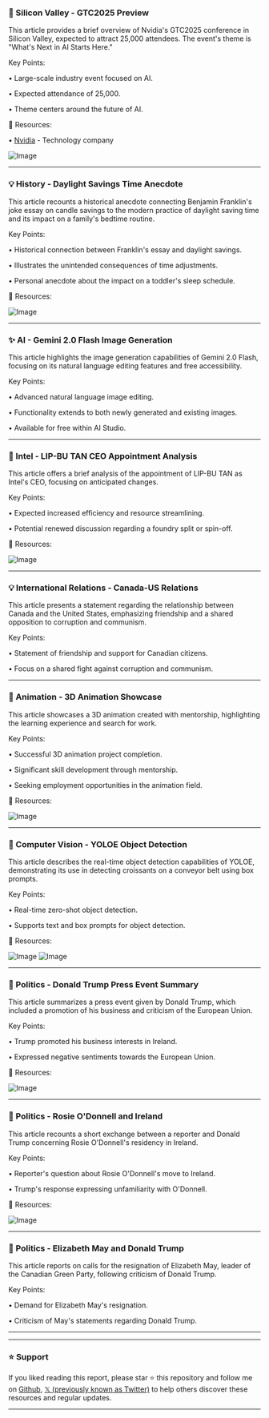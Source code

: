 ### 🤖 Silicon Valley - GTC2025 Preview

This article provides a brief overview of Nvidia's GTC2025 conference in Silicon Valley, expected to attract 25,000 attendees.  The event's theme is "What's Next in AI Starts Here."

Key Points:

•  Large-scale industry event focused on AI.

•  Expected attendance of 25,000.

•  Theme centers around the future of AI.


🔗 Resources:

• [Nvidia](https://x.com/nvidia) - Technology company

![Image](https://pbs.twimg.com/amplify_video_thumb/1900033632170803200/img/wLMWHCc6zdso93VO.jpg)

---
### 💡 History - Daylight Savings Time Anecdote

This article recounts a historical anecdote connecting Benjamin Franklin's joke essay on candle savings to the modern practice of daylight saving time and its impact on a family's bedtime routine.

Key Points:

• Historical connection between Franklin's essay and daylight savings.


•  Illustrates the unintended consequences of time adjustments.

•  Personal anecdote about the impact on a toddler's sleep schedule.


🔗 Resources:

![Image](https://pbs.twimg.com/media/Gl5FEJda4AAmsm1?format=jpg&name=small)

---
### ✨ AI - Gemini 2.0 Flash Image Generation

This article highlights the image generation capabilities of Gemini 2.0 Flash, focusing on its natural language editing features and free accessibility.

Key Points:

•  Advanced natural language image editing.

•  Functionality extends to both newly generated and existing images.

•  Available for free within AI Studio.


---
### 🤖 Intel - LIP-BU TAN CEO Appointment Analysis

This article offers a brief analysis of the appointment of LIP-BU TAN as Intel's CEO, focusing on anticipated changes.

Key Points:

•  Expected increased efficiency and resource streamlining.

•  Potential renewed discussion regarding a foundry split or spin-off.


🔗 Resources:

![Image](https://pbs.twimg.com/media/Gl3fml0aMAAl93W?format=jpg&name=small)

---
### 💡 International Relations - Canada-US Relations

This article presents a statement regarding the relationship between Canada and the United States, emphasizing friendship and a shared opposition to corruption and communism.

Key Points:

•  Statement of friendship and support for Canadian citizens.

•  Focus on a shared fight against corruption and communism.


---
### 🚀 Animation - 3D Animation Showcase

This article showcases a 3D animation created with mentorship, highlighting the learning experience and search for work.

Key Points:

•  Successful 3D animation project completion.

•  Significant skill development through mentorship.

•  Seeking employment opportunities in the animation field.


🔗 Resources:

![Image](https://pbs.twimg.com/ext_tw_video_thumb/1899831551359102976/pu/img/g9c4Lv3IvpeB_7Fn.jpg)

---
### 🤖 Computer Vision - YOLOE Object Detection

This article describes the real-time object detection capabilities of YOLOE, demonstrating its use in detecting croissants on a conveyor belt using box prompts.

Key Points:

• Real-time zero-shot object detection.

•  Supports text and box prompts for object detection.


🔗 Resources:

![Image](https://pbs.twimg.com/ext_tw_video_thumb/1899858819745808384/pu/img/_Aa634o4r2dJ_30t.jpg)
![Image](https://pbs.twimg.com/media/Gl2ngSNXoAINs5J?format=jpg&name=small)

---
### 🤖 Politics - Donald Trump Press Event Summary

This article summarizes a press event given by Donald Trump, which included a promotion of his business and criticism of the European Union.

Key Points:

•  Trump promoted his business interests in Ireland.

•  Expressed negative sentiments towards the European Union.


🔗 Resources:

![Image](https://pbs.twimg.com/amplify_video_thumb/1899877040615993344/img/egvQT5cosPcDRMps.jpg)

---
### 🤖 Politics - Rosie O'Donnell and Ireland

This article recounts a short exchange between a reporter and Donald Trump concerning Rosie O'Donnell's residency in Ireland.

Key Points:

•  Reporter's question about Rosie O'Donnell's move to Ireland.

•  Trump's response expressing unfamiliarity with O'Donnell.


🔗 Resources:

![Image](https://pbs.twimg.com/ext_tw_video_thumb/1899858830298628096/pu/img/hDqjpM8TpHTzReN5.jpg)

---
### 🤖 Politics - Elizabeth May and Donald Trump

This article reports on calls for the resignation of Elizabeth May, leader of the Canadian Green Party, following criticism of Donald Trump.

Key Points:

•  Demand for Elizabeth May's resignation.

•  Criticism of May's statements regarding Donald Trump.


---


---

### ⭐️ Support

If you liked reading this report, please star ⭐️ this repository and follow me on [Github](https://github.com/Drix10), [𝕏 (previously known as Twitter)](https://x.com/DRIX_10_) to help others discover these resources and regular updates.

---